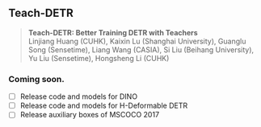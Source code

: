 ## Teach-DETR

> **Teach-DETR: Better Training DETR with Teachers**<br> 
> Linjiang Huang (CUHK), Kaixin Lu (Shanghai University), Guanglu Song (Sensetime), Liang Wang (CASIA),
> Si Liu (Beihang University), Yu Liu (Sensetime), Hongsheng Li (CUHK)


### Coming soon.

- [ ] Release code and models for DINO
- [ ] Release code and models for H-Deformable DETR
- [ ] Release auxiliary boxes of MSCOCO 2017

